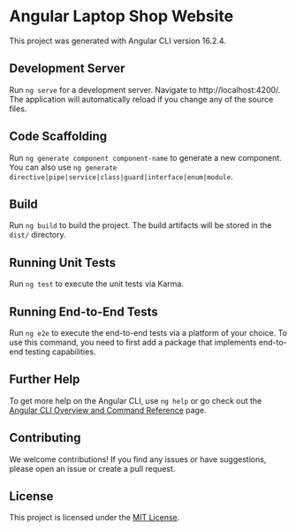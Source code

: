 # Angular Laptop Shop Website

This project was generated with Angular CLI version 16.2.4.

## Development Server
Run `ng serve` for a development server. Navigate to http://localhost:4200/. The application will automatically reload if you change any of the source files.

## Code Scaffolding
Run `ng generate component component-name` to generate a new component. You can also use `ng generate directive|pipe|service|class|guard|interface|enum|module`.

## Build
Run `ng build` to build the project. The build artifacts will be stored in the `dist/` directory.

## Running Unit Tests
Run `ng test` to execute the unit tests via Karma.

## Running End-to-End Tests
Run `ng e2e` to execute the end-to-end tests via a platform of your choice. To use this command, you need to first add a package that implements end-to-end testing capabilities.

## Further Help
To get more help on the Angular CLI, use `ng help` or go check out the [Angular CLI Overview and Command Reference](https://angular.io/cli) page.

## Contributing
We welcome contributions! If you find any issues or have suggestions, please open an issue or create a pull request.

## License
This project is licensed under the [MIT License](LICENSE).

 
